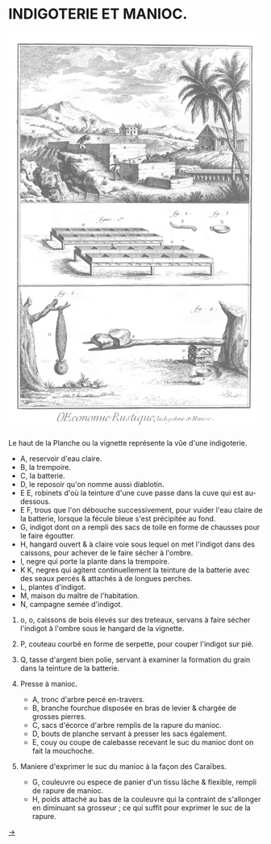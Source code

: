 INDIGOTERIE ET MANIOC.
======================

[![Planche 1](Planche_1.jpeg)](Planche_1.jpeg)

Le haut de la Planche ou la vignette représente la vûe d'une indigoterie.

- A, reservoir d'eau claire.
- B, la trempoire.
- C, la batterie.
- D, le reposoir qu'on nomme aussi diablotin.
- E E, robinets d'où la teinture d'une cuve passe dans la cuve qui est au-dessous.
- E F, trous que l'on débouche successivement, pour vuider l'eau claire de la batterie, lorsque la fécule bleue s'est précipitée au fond.
- G, indigot dont on a rempli des sacs de toile en forme de chausses pour le faire égoutter.
- H, hangard ouvert & à claire voie sous lequel on met l'indigot dans des caissons, pour achever de le faire sécher à l'ombre.
- I, negre qui porte la plante dans la trempoire.
- K K, negres qui agitent continuellement la teinture de la batterie avec des seaux percés & attachés à de longues perches.
- L, plantes d'indigot.
- M, maison du maître de l'habitation.
- N, campagne semée d'indigot.

1. o, o, caissons de bois élevés sur des treteaux, servans à faire sécher l'indigot à l'ombre sous le hangard de la vignette.

2. P, couteau courbé en forme de serpette, pour couper l'indigot sur pié.

3. Q, tasse d'argent bien polie, servant à examiner la formation du grain dans la teinture de la batterie.

4. Presse à manioc.
	- A, tronc d'arbre percé en-travers.
	- B, branche fourchue disposée en bras de levier & chargée de grosses pierres.
	- C, sacs d'écorce d'arbre remplis de la rapure du manioc.
	- D, bouts de planche servant à presser les sacs également.
	- E, couy ou coupe de calebasse recevant le suc du manioc dont on fait la mouchoche.

5. Maniere d'exprimer le suc du manioc à la façon des Caraïbes.
	- G, couleuvre ou espece de panier d'un tissu lâche & flexible, rempli de rapure de manioc.
	- H, poids attaché au bas de la couleuvre qui la contraint de s'allonger en diminuant sa grosseur ; ce qui suffit pour exprimer le suc de la rapure.


[->](../17-Sucrerie,_&_affinage_des_sucres/Légende.md)
